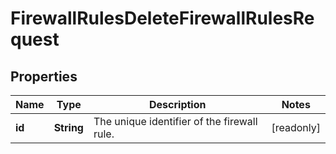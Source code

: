 

# FirewallRulesDeleteFirewallRulesRequest


## Properties

| Name | Type | Description | Notes |
|------------ | ------------- | ------------- | -------------|
|**id** | **String** | The unique identifier of the firewall rule. |  [readonly] |




